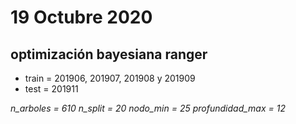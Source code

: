 # 19 Octubre 2020
## optimización bayesiana ranger
- train = 201906, 201907, 201908 y 201909
- test = 201911

*n_arboles = 610*
*n_split = 20*
*nodo_min = 25*
*profundidad_max = 12*
